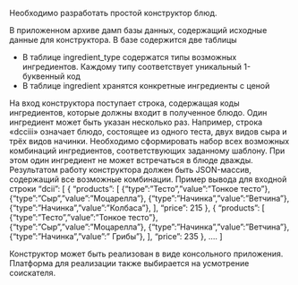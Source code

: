 Необходимо разработать простой конструктор блюд.

В приложенном архиве дамп базы данных, содержащий исходные данные для конструктора. В базе содержится две таблицы
- В таблице ingredient_type содержатся типы возможных ингредиентов. Каждому типу соответствует уникальный 1-буквенный код
- В таблице ingredient хранятся конкретные ингредиенты с ценой

На вход конструктора поступает строка, содержащая коды ингредиентов, которые должны входит в полученное блюдо. 
Один ингредиент может быть указан несколько раз. Например, строка «dcciii» означает блюдо, состоящее из одного теста, 
двух видов сыра и трёх видов начинки. Необходимо сформировать набор всех возможных комбинаций ингредиентов, 
соответствующих заданному шаблону. При этом один ингредиент не может встречаться в блюде дважды.
Результатом работу конструктора должен быть JSON-массив, содержащий все возможные комбинации. 
Пример вывода для входной строки “dcii”:
[
    {
        “products”: [
            {“type”:”Тесто”,”value”:”Тонкое тесто”},
            {“type”:”Сыр”,”value”:”Моцарелла”},
            {“type”:”Начинка”,”value”:”Ветчина”},
            {“type”:”Начинка”,”value”:”Колбаса”},
        ],
        “price”: 215
    },
    {
        “products”: [
            {“type”:”Тесто”,”value”:”Тонкое тесто”},
            {“type”:”Сыр”,”value”:”Моцарелла”},
            {“type”:”Начинка”,”value”:”Ветчина”},
            {“type”:”Начинка”,”value”:” Грибы”},
        ],
        “price”: 235
    },
    ….
]

Конструктор может быть реализован в виде консольного приложения. Платформа для реализации также выбирается на усмотрение соискателя.

